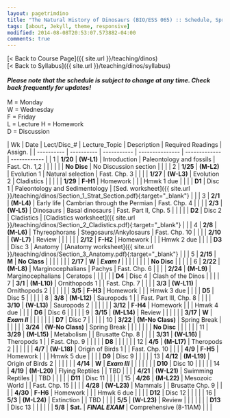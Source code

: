 ```yaml
---
layout: pagetrimdino
title: "The Natural History of Dinosaurs (BIO/ESS 065) :: Schedule, Spring 2021"
tags: [about, Jekyll, theme, responsive]
modified: 2014-08-08T20:53:07.573882-04:00
comments: true
---
```


[< Back to Course Page]({{ site.url }}/teaching/dinos)  
[< Back to Syllabus]({{ site.url }}/teaching/dinos/syllabus)  
<br>
***Please note that the schedule is subject to change at any time. Check back frequently for updates!***  
<br>
M = Monday  
W = Wednesday  
F = Friday  
L = Lecture 
H = Homework   
D = Discussion

<style>
table{
    border-collapse: collapse;
    border-spacing: 0;
    /* border:1px solid #808080; */
}

/* th{
    border:1px solid #808080;
}

td{
    border:1px solid #808080;
} */
tr:nth-child(even) {background: #B2DFEE}
tr:nth-child(odd) {background: #FFF}
</style>

| Wk | Date | Lect/Disc_# | Lecture_Topic | Description | Required Readings | Assign. |
| ---------- | ---------- | ----------- | --------------- | ------------- | ------------ |
| 1 | **1/20**       | **(W-L1)** | Introduction | Paleontology and fossils | Fast. Ch. 1,2 |     |
|  |         |  | **No Disc** | No Discussion section |  |     |
| 2 | **1/25**  | **(M-L2)** | Evolution 1 | Natural selection | Fast. Chp. 3 |     |
|  |  **1/27**  | **(W-L3)** | Evolution 2 | Cladistics |  |     |
|  | **1/29**  | **F-H1** | Homework |  |  |  Hmwk 1 due   |
|  |        | **D1** | Disc 1 | Paleontology and Sedimentology | [Sed. worksheet]({{ site.url }}/teaching/dinos/Section_1_Strat_Section.pdf){:target="_blank"} |     |
| 3 | **2/1**       | **(M-L4)** | Early life | Cambrian through the Permian | Fast. Chp. 4 |     |
|  |  **2/3**   | **(W-L5)** | Dinosaurs | Basal dinosaurs | Fast. Part II, Chp. 5 |     |
|  |        | **D2** | Disc 2 |  Cladistics    | [Cladistics worksheet]({{ site.url }}/teaching/dinos/Section_2_Cladistics.pdf){:target="_blank"} |     |
| 4 | **2/8** | **(M-L6)** | Thyreophorans | Stegosaurs/Ankylosaurs | Fast. Chp. 10 |    |
|  | **2/10** | **(W-L7)** | Review |  |  |    |
|  | **2/12**  | **F-H2** | Homework |  |  |  Hmwk 2 due   |
|  |         | **D3** | Disc 3 |  Anatomy  |  [Anatomy worksheet]({{ site.url }}/teaching/dinos/Section_3_Anatomy.pdf){:target="_blank"}  |     |
| 5 | **2/15** | **M** | **No Class** |  |  |    |
|  |  | **2/17** | **W** | ***Exam I***   |  |  |    |
|  |         |  | **No Disc** |   |  |    |
| 6 | **2/22** | **(M-L8)** | Marginocephalians | Pachys | Fast. Chp. 6 |    |
|  | **2/24** | **(M-L9)** | Marginocephalians | Ceratops |  |    |
|  |         | **D4** | Disc 4 |  Clash of the Dinos  |   |     |
| 7 | **3/1** | **(M-L10)** | Ornithopods 1 |  | Fast. Chp. 7 |    |
|  | **3/3** | **(W-L11)** | Ornithopods 2 |  |  |    |
|  |  **3/5** | **F-H3** | Homework |  |  |  Hmwk 3 due   |
|  |         | **D5** | Disc 5 |     |  |    |
| 8 | **3/8** | **(M-L12)** | Sauropods 1 |  | Fast. Part III, Chp. 8 |   |
|  | **3/10** | **(W-L13)** | Sauropods 2 |  |    |    |
|  |  **3/12** | **F-H4** | Homework |  |  |  Hmwk 4 due   |
|  |         | **D6** | Disc 6 |   |  |    |
| 9 | **3/15** | **(M-L14)** | Review |  |  |  |
|  | **3/17** | **W** | ***Exam II*** |  |  |    |
|  |        | **D7** | Disc 7 |     |  |    |
| 10 | **3/22** | **(M-No Class)** | Spring Break |  |  |    |
|  | **3/24** | **(W-No Class)** | Spring Break |  |  |    |
|  |         | **No Disc** |  |  |   |    |
| 11 | **3/29** | **(M-L15)** | Metabolism |  | Brusatte Chp. 8 |    |
|  | **3/31** | **(W-L16)** | Theropods 1 |  | Fast. Chp. 9 |    |
|  |       | **D8** |  |    |  |   |
| 12 | **4/5** | **(M-L17)** | Theropods 2 |  |  |    |
|  | **4/7** | **(W-L18)** | Origin of Birds 1 |  | Fast. Chp. 10 |    |
|  |  **4/9** | **F-H5** | Homework |  |  |  Hmwk 5 due   |
|  |         | **D9** | Disc 9 |   |  |  |
| 13 | **4/12** | **(M-L19)** | Origin of Birds 2 |  | | |
|  | **4/14** | **W** | ***Exam III*** |  |  |    |
|  |        | **D10** | Disc 10 |   |  |  |
| 14 | **4/19** | **(M-L20)** | Flying Reptiles |  | TBD |    |
|  | **4/21** | **(W-L21)** | Swimming Reptiles |  | TBD |    |
|  |         | **D11** | Disc 11 |   | |  |
| 15 | **4/26** | **(M-L22)** | Mesozoic World |  | Fast. Chp. 15 |    |
|  | **4/28** | **(W-L23)** | Mammals |  | Brusatte Chp. 9 |    |
|  |  **4/30** | **F-H6** | Homework |  |  |  Hmwk 6 due   |
|  |        | **D12** | Disc 12 |   | |  |
| 16 | **5/3** | **(M-L24)** | Extinction |  | TBD |    |
|  | **5/5** | **(W-L23)** | Review |  |  |    |
|  |        | **D13** | Disc 13 |   | |  |
|  | **5/8** | **Sat.** | ***FINAL EXAM*** | Comprehensive (8-11AM)  |  |  |



<!-- | **12/8** | **(T-L26)** | Communities | Community assembly, succession | Bowman Ch. 17 |    |
| **12/10** | **(R-L27)** | Biogeography | Patterns of species diversity | Bowman Ch. 18 |    |
|     **12/11**    | **(F-D14)** | Disc 14 | Modeling colonization & extinction  | |  | -->
<!-- | **11/17** | **(T-L22)** | Disease 1 | The dynamics of disease | TBD |    |
| **11/19** | **(R-L23)** | Disease 2 | Epidemics and pandemics |  |    | -->

<!---
| **11/17** | **23-T** | Interactions | Mutualism and commensalism | Bowman Ch. 15 |    |
| **11/19** | **24-R** | Networks | Interactions across ecological networks | TBD |    |
|         | | **Disc-12** |  Analyzing ecological networks |  | HW-9 due |--->
